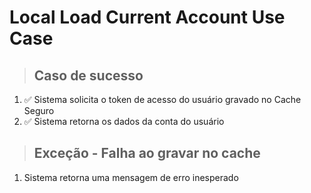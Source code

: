 # Local Load Current Account Use Case

> ## Caso de sucesso
1. ✅ Sistema solicita o token de acesso do usuário gravado no Cache Seguro
2. ✅ Sistema retorna os dados da conta do usuário

> ## Exceção - Falha ao gravar no cache
1. Sistema retorna uma mensagem de erro inesperado

